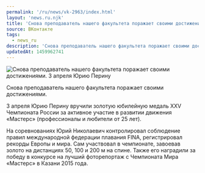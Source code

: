 ```yaml
---
permalink: '/ru/news/vk-2963/index.html'
layout: 'news.ru.njk'
title: 'Снова преподаватель нашего факультета поражает своими достижениями'
source: ВКонтакте
tags:
  - news_ru
description: 'Снова преподаватель нашего факультета поражает своими достижениями'
updatedAt: 1459962741
---
```

![Снова преподаватель нашего факультета поражает своими достижениями. 3 апреля Юрию Перину](https://sun9-58.userapi.com/impf/c628630/v628630021/4e158/rqyqY0oPaAM.jpg?size=600x399&quality=96&proxy=1&sign=4576470c0a0ca624265b86dd115ee4d1&c_uniq_tag=2QSpQWYh88VqD4gbuxfZllePDWC0YwEywFCGiIj_DN8&type=album)

Снова преподаватель нашего факультета поражает своими достижениями.

3 апреля Юрию Перину вручили золотую юбилейную медаль XXV Чемпионата России за активное участие в развитии движения «Мастерс» (профессионалы и любители от 25 лет).

На соревнованиях Юрий Николаевич контролировал соблюдение правил международной федерации плавания FINA, регистрировал рекорды Европы и мира. Сам участвовал в чемпионате, завоевав золото на дистанциях 50, 100 и 200 м на спине. Также его наградили за победу в конкурсе на лучший фоторепортаж с Чемпионата Мира «Мастерс» в Казани 2015 года.

